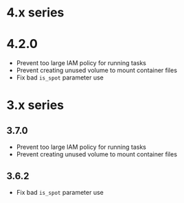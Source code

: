 # 4.x series

# 4.2.0
- Prevent too large IAM policy for running tasks
- Prevent creating unused volume to mount container files
- Fix bad `is_spot` parameter use


# 3.x series

## 3.7.0
- Prevent too large IAM policy for running tasks
- Prevent creating unused volume to mount container files

## 3.6.2
- Fix bad `is_spot` parameter use
